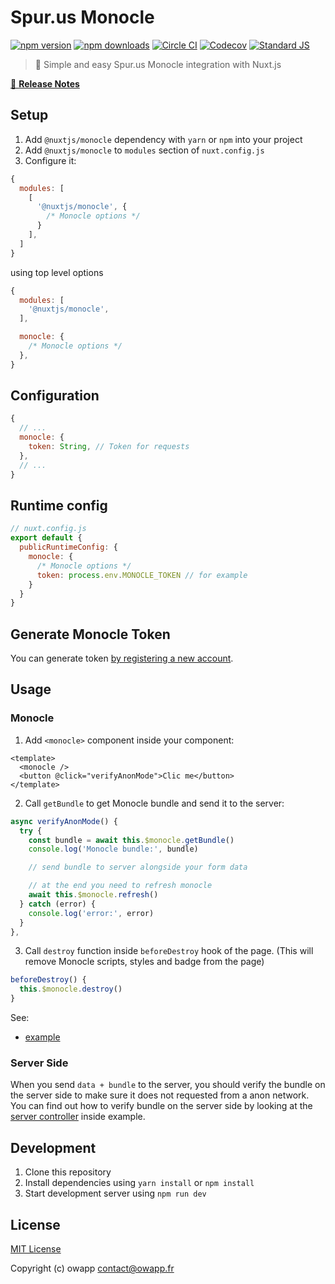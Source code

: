 # Spur.us Monocle

[![npm version][npm-version-src]][npm-version-href]
[![npm downloads][npm-downloads-src]][npm-downloads-href]
[![Circle CI][circle-ci-src]][circle-ci-href]
[![Codecov][codecov-src]][codecov-href]
[![Standard JS][standard-js-src]][standard-js-href]

> 🤖 Simple and easy Spur.us Monocle integration with Nuxt.js

[📖 **Release Notes**](./CHANGELOG.md)

## Setup

1. Add `@nuxtjs/monocle` dependency with `yarn` or `npm` into your project
2. Add `@nuxtjs/monocle` to `modules` section of `nuxt.config.js`
3. Configure it:

```js
{
  modules: [
    [
      '@nuxtjs/monocle', {
        /* Monocle options */
      }
    ],
  ]
}
```

using top level options

```js
{
  modules: [
    '@nuxtjs/monocle',
  ],

  monocle: {
    /* Monocle options */
  },
}
```

## Configuration

```js
{
  // ...
  monocle: {
    token: String, // Token for requests
  },
  // ...
}
```

## Runtime config

```js
// nuxt.config.js
export default {
  publicRuntimeConfig: {
    monocle: {
      /* Monocle options */
      token: process.env.MONOCLE_TOKEN // for example
    }
  }
}
```

## Generate Monocle Token

You can generate token [by registering a new account](https://app.spur.us/auth/sign-in).

## Usage

### Monocle

1. Add `<monocle>` component inside your component:

```vue
<template>
  <monocle />
  <button @click="verifyAnonMode">Clic me</button>
</template>
```

2. Call `getBundle` to get Monocle bundle and send it to the server:

```js
async verifyAnonMode() {
  try {
    const bundle = await this.$monocle.getBundle()
    console.log('Monocle bundle:', bundle)

    // send bundle to server alongside your form data

    // at the end you need to refresh monocle
    await this.$monocle.refresh()
  } catch (error) {
    console.log('error:', error)
  }
},
```

3. Call `destroy` function inside `beforeDestroy` hook of the page. (This will remove Monocle scripts, styles and badge from the page)

```js
beforeDestroy() {
  this.$monocle.destroy()
}
```

See:
- [example](https://github.com/owapp/monocle-module/tree/main/example)

### Server Side

When you send `data + bundle` to the server, you should verify the bundle on the server side to make sure it does not requested from a anon network.
You can find out how to verify bundle on the server side by looking at the [server controller](https://github.com/owapp/monocle-module/blob/main/example/api/app/Http/Controllers/MonocleController.php) inside example.

## Development

1. Clone this repository
2. Install dependencies using `yarn install` or `npm install`
3. Start development server using `npm run dev`

## License

[MIT License](./LICENSE)

Copyright (c) owapp <contact@owapp.fr>

<!-- Badges -->
[npm-version-src]: https://img.shields.io/npm/dt/@nuxtjs/monocle.svg?style=flat-square
[npm-version-href]: https://npmjs.com/package/@nuxtjs/monocle
[npm-downloads-src]: https://img.shields.io/npm/v/@nuxtjs/monocle/latest.svg?style=flat-square
[npm-downloads-href]: https://npmjs.com/package/@nuxtjs/monocle
[circle-ci-src]: https://img.shields.io/circleci/project/github/owapp/monocle-module.svg?style=flat-square
[circle-ci-href]: https://circleci.com/gh/owapp/monocle-module
[codecov-src]: https://img.shields.io/codecov/c/github/owapp/monocle-module.svg?style=flat-square
[codecov-href]: https://codecov.io/gh/@nuxtjs/monocle
[standard-js-src]: https://img.shields.io/badge/code_style-standard-brightgreen.svg?style=flat-square
[standard-js-href]: https://standardjs.com
